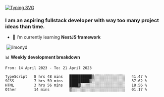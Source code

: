 [![Typing SVG](https://readme-typing-svg.herokuapp.com?color=%23e07a5f&size=40&center=false&vCenter=true&multiline=true&width=900&height=70&lines=Hi%2C+my+name+is+Oleg)](https://git.io/typing-svg)

<h3>
  I am an aspiring fullstack developer with way too many project ideas than time.</h3>

- 🌱 I’m currently learning **NestJS framework**

<p align="left">
</p>






<p>&nbsp;<img align="center" src="https://github-readme-stats.vercel.app/api?username=ilmonyd&show_icons=true&theme=calm&locale=en" alt="ilmonyd" /></p>


📊 **Weekly development breakdown**
<!--START_SECTION:waka-->

```text
From: 14 April 2023 - To: 21 April 2023

TypeScript   8 hrs 48 mins   ██████████▒░░░░░░░░░░░░░░   41.47 %
SCSS         7 hrs 59 mins   █████████▒░░░░░░░░░░░░░░░   37.62 %
HTML         3 hrs 56 mins   ████▓░░░░░░░░░░░░░░░░░░░░   18.56 %
Other        14 mins         ▒░░░░░░░░░░░░░░░░░░░░░░░░   01.17 %
```

<!--END_SECTION:waka-->
